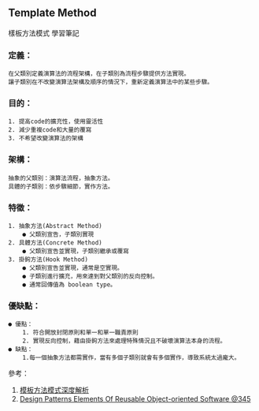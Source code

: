 ## Template Method


樣板方法模式 學習筆記

### 定義：
    在父類別定義演算法的流程架構，在子類別為流程步驟提供方法實現。
    讓子類別在不改變演算法架構及順序的情況下，重新定義演算法中的某些步驟。

### 目的：
    1. 提高code的擴充性，使用靈活性
    2. 減少重複code和大量的覆寫
    3. 不希望改變演算法的架構

### 架構：
    抽象的父類別：演算法流程，抽象方法。
    具體的子類別：依步驟細節，實作方法。

### 特徵：
    1. 抽象方法(Abstract Method)
        ● 父類別宣告，子類別實現
    2. 具體方法(Concrete Method)
        ● 父類別宣告並實現，子類別繼承或覆寫
    3. 掛鉤方法(Hook Method)
        ● 父類別宣告並實現，通常是空實現。
        ● 子類別進行擴充，用來達到對父類別的反向控制。
        ● 通常回傳值為 boolean type。

### 優缺點：
    ● 優點：
        1. 符合開放封閉原則和單一和單一職責原則
        2. 實現反向控制，藉由掛鉤方法來處理特殊情況且不破壞演算法本身的流程。
    ● 缺點：
        1.每一個抽象方法都需實作，當有多個子類別就會有多個實作，導致系統太過龐大。



參考：
1. <a href = "https://blog.csdn.net/lovelion/article/details/8299794"> 模板方法模式深度解析 </a>
2. <a href = "https://sophia.javeriana.edu.co/~cbustaca/docencia/DSBP-2018-01/recursos/Erich%20Gamma,%20Richard%20Helm,%20Ralph%20Johnson,%20John%20M.%20Vlissides-Design%20Patterns_%20Elements%20of%20Reusable%20Object-Oriented%20Software%20%20-Addison-Wesley%20Professional%20(1994).pdf"> Design Patterns Elements Of Reusable Object-oriented Software @345 </a>




